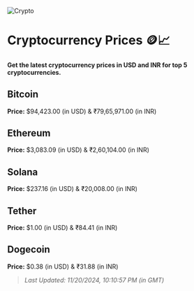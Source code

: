 
![Crypto](https://www.techguide.com.au/wp-content/uploads/2020/11/crypto3.jpeg)

# Cryptocurrency Prices 🪙📈

#### Get the latest cryptocurrency prices in USD and INR for top 5 cryptocurrencies.

## Bitcoin

**Price:** $94,423.00 (in USD) & ₹79,65,971.00 (in INR)

## Ethereum

**Price:** $3,083.09 (in USD) & ₹2,60,104.00 (in INR)

## Solana

**Price:** $237.16 (in USD) & ₹20,008.00 (in INR)

## Tether

**Price:** $1.00 (in USD) & ₹84.41 (in INR)

## Dogecoin

**Price:** $0.38 (in USD) & ₹31.88 (in INR)

> _Last Updated: 11/20/2024, 10:10:57 PM (in GMT)_
